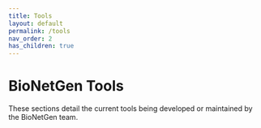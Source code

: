 ```yaml
---
title: Tools
layout: default
permalink: /tools
nav_order: 2
has_children: true
---
```


# BioNetGen Tools
These sections detail the current tools being developed or maintained by the BioNetGen team.